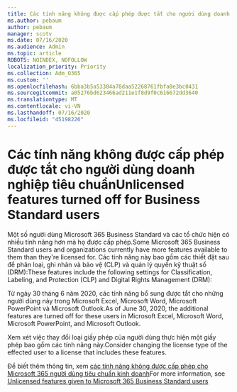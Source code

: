 ```yaml
---
title: Các tính năng không được cấp phép được tắt cho người dùng doanh nghiệp tiêu chuẩn
ms.author: pebaum
author: pebaum
manager: scotv
ms.date: 07/16/2020
ms.audience: Admin
ms.topic: article
ROBOTS: NOINDEX, NOFOLLOW
localization_priority: Priority
ms.collection: Adm_O365
ms.custom: ''
ms.openlocfilehash: 6bba3b5a53304a78daa52268761fbfa8e3bc0431
ms.sourcegitcommit: a05276bd623466ad211e1f8d9f0c616672dd3640
ms.translationtype: MT
ms.contentlocale: vi-VN
ms.lasthandoff: 07/16/2020
ms.locfileid: "45198226"
---
```

# <a name="unlicensed-features-turned-off-for-business-standard-users"></a><span data-ttu-id="69bfa-102">Các tính năng không được cấp phép được tắt cho người dùng doanh nghiệp tiêu chuẩn</span><span class="sxs-lookup"><span data-stu-id="69bfa-102">Unlicensed features turned off for Business Standard users</span></span>

<span data-ttu-id="69bfa-103">Một số người dùng Microsoft 365 Business Standard và các tổ chức hiện có nhiều tính năng hơn mà họ được cấp phép.</span><span class="sxs-lookup"><span data-stu-id="69bfa-103">Some Microsoft 365 Business Standard users and organizations currently have more features available to them than they're licensed for.</span></span> <span data-ttu-id="69bfa-104">Các tính năng này bao gồm các thiết đặt sau để phân loại, ghi nhãn và bảo vệ (CLP) và quản lý quyền kỹ thuật số (DRM):</span><span class="sxs-lookup"><span data-stu-id="69bfa-104">These features include the following settings for Classification, Labeling, and Protection (CLP) and Digital Rights Management (DRM):</span></span>
    
<span data-ttu-id="69bfa-105">Từ ngày 30 tháng 6 năm 2020, các tính năng bổ sung được tắt cho những người dùng này trong Microsoft Excel, Microsoft Word, Microsoft PowerPoint và Microsoft Outlook.</span><span class="sxs-lookup"><span data-stu-id="69bfa-105">As of June 30, 2020, the additional features are turned off for these users in Microsoft Excel, Microsoft Word, Microsoft PowerPoint, and Microsoft Outlook.</span></span>

<span data-ttu-id="69bfa-106">Xem xét việc thay đổi loại giấy phép của người dùng thực hiện một giấy phép bao gồm các tính năng này.</span><span class="sxs-lookup"><span data-stu-id="69bfa-106">Consider changing the license type of the effected user to a license that includes these features.</span></span> 

<span data-ttu-id="69bfa-107">Để biết thêm thông tin, xem [các tính năng không được cấp phép cho Microsoft 365 người dùng tiêu chuẩn kinh doanh](https://support.microsoft.com/help/4568654/extra-features-to-be-turned-off-for-microsoft-365-business-standard?preview)</span><span class="sxs-lookup"><span data-stu-id="69bfa-107">For more information, see [Unlicensed features given to Microsoft 365 Business Standard users](https://support.microsoft.com/help/4568654/extra-features-to-be-turned-off-for-microsoft-365-business-standard?preview)</span></span>